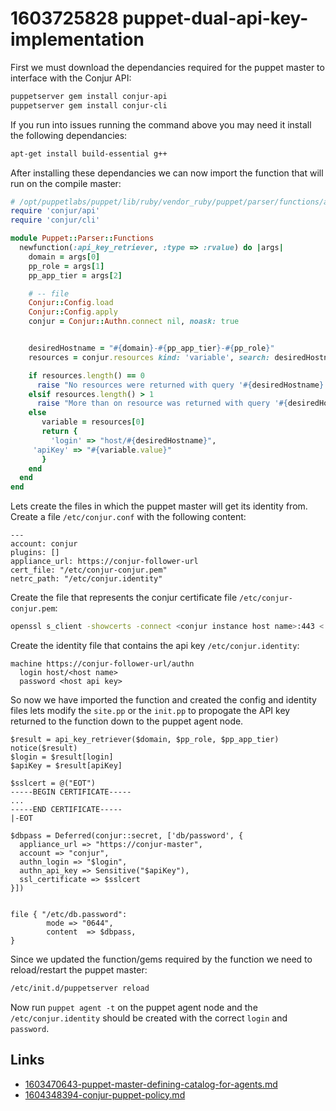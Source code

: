 # 1603725828 puppet-dual-api-key-implementation
First we must download the dependancies required for the puppet master to interface with the Conjur API:
```bash
puppetserver gem install conjur-api
puppetserver gem install conjur-cli
```

If you run into issues running the command above you may need it install the following dependancies:
```bash
apt-get install build-essential g++
```

After installing these dependancies we can now import the function that will run on the compile master:
```ruby
# /opt/puppetlabs/puppet/lib/ruby/vendor_ruby/puppet/parser/functions/api_key_retriever.rb
require 'conjur/api'
require 'conjur/cli'

module Puppet::Parser::Functions
  newfunction(:api_key_retriever, :type => :rvalue) do |args|
    domain = args[0]
    pp_role = args[1]
    pp_app_tier = args[2]

    # -- file
    Conjur::Config.load
    Conjur::Config.apply
    conjur = Conjur::Authn.connect nil, noask: true


    desiredHostname = "#{domain}-#{pp_app_tier}-#{pp_role}"
    resources = conjur.resources kind: 'variable', search: desiredHostname

    if resources.length() == 0
      raise "No resources were returned with query '#{desiredHostname}'"
    elsif resources.length() > 1
      raise "More than on resource was returned with query '#{desiredHostname}'"
    else
       variable = resources[0]
       return {
         'login' => "host/#{desiredHostname}",
	 'apiKey' => "#{variable.value}"
       }
    end
  end
end
```

Lets create the files in which the puppet master will get its identity from.
Create a file `/etc/conjur.conf` with the following content:
```
---
account: conjur
plugins: []
appliance_url: https://conjur-follower-url
cert_file: "/etc/conjur-conjur.pem"
netrc_path: "/etc/conjur.identity"
```

Create the file that represents the conjur certificate file `/etc/conjur-conjur.pem`:
```bash
openssl s_client -showcerts -connect <conjur instance host name>:443 < /dev/null 2> /dev/null | sed -ne '/-BEGIN CERTIFICATE-/,/-END CERTIFICATE-/p' > /etc/conjur-conjur.pem
```

Create the identity file that contains the api key `/etc/conjur.identity`:
```
machine https://conjur-follower-url/authn
  login host/<host name>
  password <host api key>
```


So now we have imported the function and created the config and identity files lets modify the `site.pp` or the `init.pp` to propogate the API key returned to the function down to the puppet agent node.
```
$result = api_key_retriever($domain, $pp_role, $pp_app_tier)
notice($result)
$login = $result[login]
$apiKey = $result[apiKey]

$sslcert = @("EOT")
-----BEGIN CERTIFICATE-----
...
-----END CERTIFICATE-----
|-EOT

$dbpass = Deferred(conjur::secret, ['db/password', {
  appliance_url => "https://conjur-master",
  account => "conjur",
  authn_login => "$login",
  authn_api_key => Sensitive("$apiKey"),
  ssl_certificate => $sslcert
}])


file { "/etc/db.password":
        mode => "0644",
        content  => $dbpass,
}
```

Since we updated the function/gems required by the function we need to reload/restart the puppet master:
```bash
/etc/init.d/puppetserver reload
```

Now run `puppet agent -t` on the puppet agent node and the `/etc/conjur.identity` should be created with the correct `login` and `password`.


## Links
- [1603470643-puppet-master-defining-catalog-for-agents.md](1603470643-puppet-master-defining-catalog-for-agents.md)
- [1604348394-conjur-puppet-policy.md](1604348394-conjur-puppet-policy.md)
